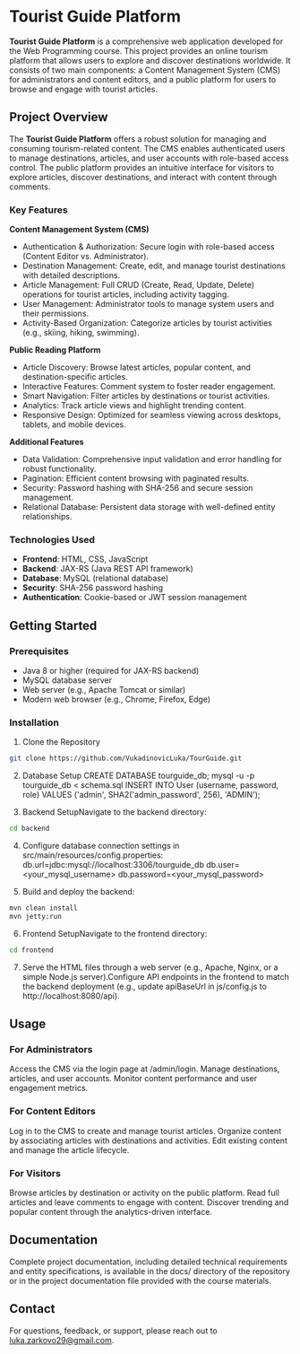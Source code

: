 # Tourist Guide Platform

**Tourist Guide Platform** is a comprehensive web application developed for the Web Programming course. This project provides an online tourism platform that allows users to explore and discover destinations worldwide. It consists of two main components: a Content Management System (CMS) for administrators and content editors, and a public platform for users to browse and engage with tourist articles.

## Project Overview

The **Tourist Guide Platform** offers a robust solution for managing and consuming tourism-related content. The CMS enables authenticated users to manage destinations, articles, and user accounts with role-based access control. The public platform provides an intuitive interface for visitors to explore articles, discover destinations, and interact with content through comments.

### Key Features
**Content Management System (CMS)**

- Authentication & Authorization: Secure login with role-based access (Content Editor vs. Administrator).
- Destination Management: Create, edit, and manage tourist destinations with detailed descriptions.
- Article Management: Full CRUD (Create, Read, Update, Delete) operations for tourist articles, including activity tagging.
- User Management: Administrator tools to manage system users and their permissions.
- Activity-Based Organization: Categorize articles by tourist activities (e.g., skiing, hiking, swimming).

**Public Reading Platform**

- Article Discovery: Browse latest articles, popular content, and destination-specific articles.
- Interactive Features: Comment system to foster reader engagement.
- Smart Navigation: Filter articles by destinations or tourist activities.
- Analytics: Track article views and highlight trending content.
- Responsive Design: Optimized for seamless viewing across desktops, tablets, and mobile devices.

**Additional Features**

- Data Validation: Comprehensive input validation and error handling for robust functionality.
- Pagination: Efficient content browsing with paginated results.
- Security: Password hashing with SHA-256 and secure session management.
- Relational Database: Persistent data storage with well-defined entity relationships.

### Technologies Used

- **Frontend**: HTML, CSS, JavaScript
- **Backend**: JAX-RS (Java REST API framework)
- **Database**: MySQL (relational database)
- **Security**: SHA-256 password hashing
- **Authentication**: Cookie-based or JWT session management

## Getting Started

### Prerequisites

- Java 8 or higher (required for JAX-RS backend)
- MySQL database server
- Web server (e.g., Apache Tomcat or similar)
- Modern web browser (e.g., Chrome, Firefox, Edge)

### Installation

1. Clone the Repository
```bash
git clone https://github.com/VukadinovicLuka/TourGuide.git
```

2. Database Setup
CREATE DATABASE tourguide_db;
mysql -u <username> -p tourguide_db < schema.sql
INSERT INTO User (username, password, role) VALUES ('admin', SHA2('admin_password', 256), 'ADMIN');


3. Backend SetupNavigate to the backend directory:
```bash
cd backend
```

4. Configure database connection settings in src/main/resources/config.properties:
db.url=jdbc:mysql://localhost:3306/tourguide_db
db.user=<your_mysql_username>
db.password=<your_mysql_password>

5. Build and deploy the backend:
```bash
mvn clean install
mvn jetty:run
```

6. Frontend SetupNavigate to the frontend directory:
```bash
cd frontend
```

7. Serve the HTML files through a web server (e.g., Apache, Nginx, or a simple Node.js server).Configure API endpoints in the frontend to match the backend deployment (e.g., update apiBaseUrl in js/config.js to http://localhost:8080/api).


## Usage

### For Administrators

Access the CMS via the login page at /admin/login.
Manage destinations, articles, and user accounts.
Monitor content performance and user engagement metrics.

### For Content Editors

Log in to the CMS to create and manage tourist articles.
Organize content by associating articles with destinations and activities.
Edit existing content and manage the article lifecycle.

### For Visitors

Browse articles by destination or activity on the public platform.
Read full articles and leave comments to engage with content.
Discover trending and popular content through the analytics-driven interface.

## Documentation
Complete project documentation, including detailed technical requirements and entity specifications, is available in the docs/ directory of the repository or in the project documentation file provided with the course materials.

## Contact
For questions, feedback, or support, please reach out to luka.zarkovo29@gmail.com.
